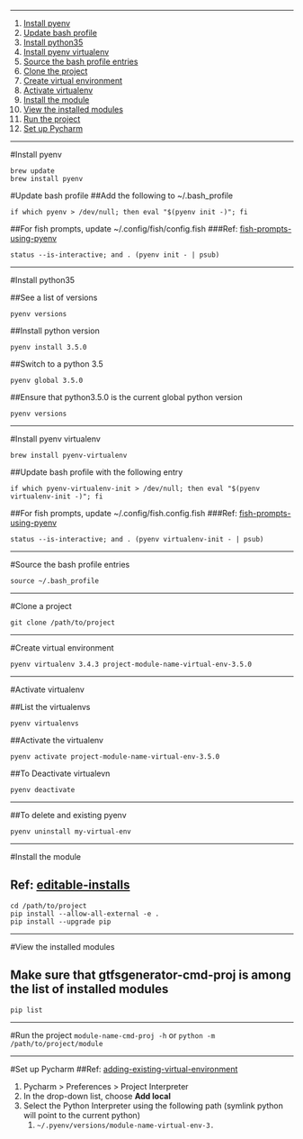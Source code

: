 ___
1. [Install pyenv](https://github.com/bf4648/pyenv-setup#install-pyenv "Install pyenv")
2. [Update bash profile](https://github.com/bf4648/pyenv-setup#update-bash-profile "Update Bash Profile")
3. [Install python35](https://github.com/bf4648/pyenv-setup#install-python35)
4. [Install pyenv virtualenv](https://github.com/bf4648/pyenv-setup#install-pyenv-virtualenv)
6. [Source the bash profile entries](https://github.com/bf4648/pyenv-setup#source-the-bash-profile-entries)
7. [Clone the project](https://github.com/bf4648/pyenv-setup#clone-the-project "Clone the project")
8. [Create virtual environment](https://github.com/bf4648/pyenv-setup#create-virtual-environment "Create virtual environment")
9. [Activate virtualenv](https://github.com/bf4648/pyenv-setup#activate-virtualenv "Activate virtualenv")
10. [Install the module](https://github.com/bf4648/pyenv-setup#install-the-module "Install the module")
11. [View the installed modules](https://github.com/bf4648/pyenv-setup#view-the-installed-modules "View the installed modules")
12. [Run the project](https://github.com/bf4648/pyenv-setup#run-the-project "Run the project")
13. [Set up Pycharm](https://github.com/bf4648/pyenv-setup#set-up-pycharm "Set up Pycharm")

___

#Install pyenv

```
brew update
brew install pyenv

```

#Update bash profile
##Add the following to ~/.bash_profile

```
if which pyenv > /dev/null; then eval "$(pyenv init -)"; fi
```

##For fish prompts, update ~/.config/fish/config.fish
###Ref: [fish-prompts-using-pyenv](https://github.com/yyuu/pyenv/issues/32)
```
status --is-interactive; and . (pyenv init - | psub)
```
___

#Install python35

##See a list of versions
```
pyenv versions
```
##Install python version

```
pyenv install 3.5.0
```

##Switch to a python 3.5
```
pyenv global 3.5.0
```

##Ensure that python3.5.0 is the current global python version

```
pyenv versions
```
___

#Install pyenv virtualenv

```
brew install pyenv-virtualenv
```

##Update bash profile with the following entry

```
if which pyenv-virtualenv-init > /dev/null; then eval "$(pyenv virtualenv-init -)"; fi
```

##For fish prompts, update ~/.config/fish.config.fish
###Ref: [fish-prompts-using-pyenv](https://github.com/yyuu/pyenv/issues/32)
```
status --is-interactive; and . (pyenv virtualenv-init - | psub)
```
___

#Source the bash profile entries

```
source ~/.bash_profile
```
___

#Clone a project
```
git clone /path/to/project
```
___

#Create virtual environment
```
pyenv virtualenv 3.4.3 project-module-name-virtual-env-3.5.0
```
___

#Activate virtualenv

##List the virtualenvs

```
pyenv virtualenvs
```

##Activate the virtualenv
```
pyenv activate project-module-name-virtual-env-3.5.0
```

##To Deactivate virtualevn

```
pyenv deactivate
```
___
##To delete and existing pyenv 

```
pyenv uninstall my-virtual-env
```
___

#Install the module
## Ref: [editable-installs](https://pip.pypa.io/en/latest/reference/pip_install.html#editable-installs)
```
cd /path/to/project
pip install --allow-all-external -e .
pip install --upgrade pip
```
___

#View the installed modules
## Make sure that gtfsgenerator-cmd-proj is among the list of installed modules
```
pip list
```
___

#Run the project
`module-name-cmd-proj -h` or
`python -m /path/to/project/module`
___

#Set up Pycharm
##Ref: [adding-existing-virtual-environment](https://www.jetbrains.com/pycharm/help/adding-existing-virtual-environment.html)

1.  Pycharm > Preferences > Project Interpreter
2.  In the drop-down list, choose **Add local**
3.  Select the Python Interpreter using the following path (symlink python will point to the current python)
	1.  `~/.pyenv/versions/module-name-virtual-env-3.`

